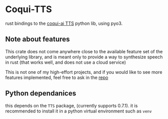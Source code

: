 # Coqui-TTS

rust bindings to the [coqui-ai TTS](https://github.com/coqui-ai/TTS) python lib, using pyo3.

## Note about features

This crate does not come anywhere close to the available feature set of the underlying library,
and is meant only to provide a way to synthesize speech in rust (that works well, and does not use a cloud service)

This is not one of my high-effort projects, and if you would like to see more features implemented,
feel free to ask in the [repo](https://github.com/rowan-sl/coqui-rs/tree/main)

## Python dependanices

this depends on the `TTS` package, (currently supports 0.7.1). it is recommended to install it in a python virtual environment such as `venv`
